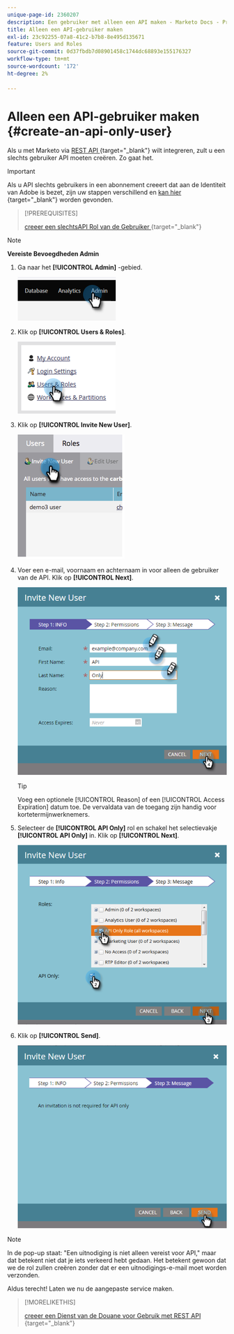 ```yaml
---
unique-page-id: 2360207
description: Een gebruiker met alleen een API maken - Marketo Docs - Productdocumentatie
title: Alleen een API-gebruiker maken
exl-id: 23c92255-07a8-41c2-b7b8-8e495d135671
feature: Users and Roles
source-git-commit: 0d37fbdb7d08901458c1744dc68893e155176327
workflow-type: tm+mt
source-wordcount: '172'
ht-degree: 2%

---
```


# Alleen een API-gebruiker maken {#create-an-api-only-user}

Als u met Marketo via [ REST API ](https://experienceleague.adobe.com/en/docs/marketo-developer/marketo/rest/rest-api){target="_blank"} wilt integreren, zult u een slechts gebruiker API moeten creëren. Zo gaat het.

>[!IMPORTANT]
>
>Als u API slechts gebruikers in een abonnement creeert dat aan de Identiteit van Adobe is bezet, zijn uw stappen verschillend en [ kan hier ](/help/marketo/product-docs/administration/marketo-with-adobe-identity/add-api-only-user-for-adobe-ims-enabled-subscriptions.md){target="_blank"} worden gevonden.

>[!PREREQUISITES]
>
>[ creeer een slechtsAPI Rol van de Gebruiker ](/help/marketo/product-docs/administration/users-and-roles/create-an-api-only-user-role.md){target="_blank"}

>[!NOTE]
>
>**Vereiste Bevoegdheden Admin**

1. Ga naar het **[!UICONTROL Admin]** -gebied.

   ![](assets/create-an-api-only-user-1.png)

1. Klik op **[!UICONTROL Users & Roles]**.

   ![](assets/create-an-api-only-user-2.png)

1. Klik op **[!UICONTROL Invite New User]**.

   ![](assets/create-an-api-only-user-3.png)

1. Voer een e-mail, voornaam en achternaam in voor alleen de gebruiker van de API. Klik op **[!UICONTROL Next]**.

   ![](assets/create-an-api-only-user-4.png)

   >[!TIP]
   >
   >Voeg een optionele [!UICONTROL Reason] of een [!UICONTROL Access Expiration] datum toe. De vervaldata van de toegang zijn handig voor kortetermijnwerknemers.

1. Selecteer de **[!UICONTROL API Only]** rol en schakel het selectievakje **[!UICONTROL API Only]** in. Klik op **[!UICONTROL Next]**.

   ![](assets/create-an-api-only-user-5.png)

1. Klik op **[!UICONTROL Send]**.

   ![](assets/create-an-api-only-user-6.png)

>[!NOTE]
>
>In de pop-up staat: &quot;Een uitnodiging is niet alleen vereist voor API,&quot; maar dat betekent niet dat je iets verkeerd hebt gedaan. Het betekent gewoon dat we de rol zullen creëren zonder dat er een uitnodigings-e-mail moet worden verzonden.

Aldus terecht! Laten we nu de aangepaste service maken.

>[!MORELIKETHIS]
>
>[ creeer een Dienst van de Douane voor Gebruik met REST API ](/help/marketo/product-docs/administration/additional-integrations/create-a-custom-service-for-use-with-rest-api.md){target="_blank"}
